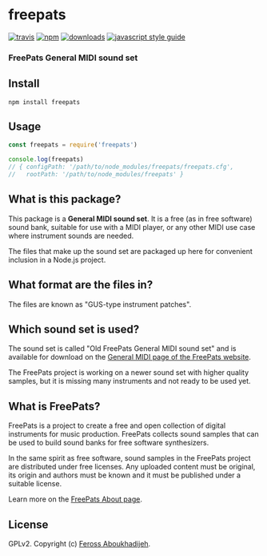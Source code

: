 # freepats

[![travis][travis-image]][travis-url] [![npm][npm-image]][npm-url] [![downloads][downloads-image]][downloads-url] [![javascript style guide][standard-image]][standard-url]

[travis-image]: https://img.shields.io/travis/feross/freepats/master.svg
[travis-url]: https://travis-ci.org/feross/freepats
[npm-image]: https://img.shields.io/npm/v/freepats.svg
[npm-url]: https://npmjs.org/package/freepats
[downloads-image]: https://img.shields.io/npm/dm/freepats.svg
[downloads-url]: https://npmjs.org/package/freepats
[standard-image]: https://img.shields.io/badge/code_style-standard-brightgreen.svg
[standard-url]: https://standardjs.com

### FreePats General MIDI sound set

## Install

```
npm install freepats
```

## Usage

```js
const freepats = require('freepats')

console.log(freepats)
// { configPath: '/path/to/node_modules/freepats/freepats.cfg',
//   rootPath: '/path/to/node_modules/freepats' }
```

## What is this package?

This package is a **General MIDI sound set**. It is a free (as in free software)
sound bank, suitable for use with a MIDI player, or any other MIDI use case
where instrument sounds are needed.

The files that make up the sound set are packaged up here for convenient
inclusion in a Node.js project.

## What format are the files in?

The files are known as "GUS-type instrument patches".

## Which sound set is used?

The sound set is called "Old FreePats General MIDI sound set" and is available for download on the [General MIDI page of the FreePats website](http://freepats.zenvoid.org/SoundSets/general-midi.html).

The FreePats project is working on a newer sound set with higher quality samples, but it is missing many instruments and not ready to be used yet.

## What is FreePats?

FreePats is a project to create a free and open collection of digital
instruments for music production. FreePats collects sound samples that can be
used to build sound banks for free software synthesizers.

In the same spirit as free software, sound samples in the FreePats project are
distributed under free licenses. Any uploaded content must be original, its
origin and authors must be known and it must be published under a suitable
license.

Learn more on the [FreePats About page](http://freepats.zenvoid.org/about.html).

## License

GPLv2. Copyright (c) [Feross Aboukhadijeh](http://feross.org).
